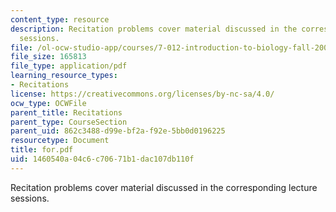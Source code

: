 ```yaml
---
content_type: resource
description: Recitation problems cover material discussed in the corresponding lecture
  sessions.
file: /ol-ocw-studio-app/courses/7-012-introduction-to-biology-fall-2004/1460540a04c6c70671b1dac107db110f_for.pdf
file_size: 165813
file_type: application/pdf
learning_resource_types:
- Recitations
license: https://creativecommons.org/licenses/by-nc-sa/4.0/
ocw_type: OCWFile
parent_title: Recitations
parent_type: CourseSection
parent_uid: 862c3488-d99e-bf2a-f92e-5bb0d0196225
resourcetype: Document
title: for.pdf
uid: 1460540a-04c6-c706-71b1-dac107db110f
---
```

Recitation problems cover material discussed in the corresponding lecture sessions.